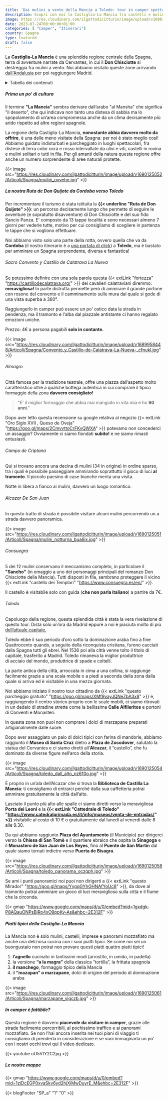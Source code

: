 ```yaml
---
title: 'Dai mulini a vento della Mancia a Toledo: tour in camper spettacolare!'
description: Scopri con noi la Castiglia-La Mancia tra castelli e mulini a bordo del camper, inseguendo le orme del Don Quijote fino a raggiungere Toledo, l’antica capitale spagnola.
image: https://res.cloudinary.com/ilgattodicitturin/image/upload/v1690125045/Articoli/Spagna/la_mancia_qni2r4.jpg
date: 2023-07-24T00:00:00+01:00
categories: [ "Camper", "Itinerari"]
country: Spagna
type: featured
draft: false
---
```


La **Castiglia-La Mancia** è una splendida regione centrale della Spagna, terra di avventure narrate da Cervantes, in cui il **Don Chisciotte** si destreggia fra mulini a vento.
Noi abbiamo visitato queste zone arrivando [dall'Andalusia](/blog/viaggio-andalusia-in-camper-itinerari) per poi raggiungere Madrid.

<details>
  <summary>Tabella dei contenuti</summary>

> ##### Tabella dei contenuti
> - [Prima un po' di cultura](#prima-un-po-di-cultura)
> - [La nostra Ruta de Don Quijote da Cordoba verso Toledo](#la-nostra-ruta-de-don-quijote-da-cordoba-verso-toledo)
>   - [Sacro Convento y Castillo de Calatrava La Nueva](#sacro-convento-y-castillo-de-calatrava-la-nueva)
>   - [Almagro](#almagro)
>   - [Campo de Criptana](#campo-de-criptana)
>   - [Alcazar De San Juan](#alcazar-de-san-juan)
>   - [Consuegra](#consuegra)
>   - [Toledo](#toledo)
> - [Piatti tipici della Castiglia-La Mancia](#piatti-tipici-della-castiglia-la-mancia)
> - [In camper è fattibile?](#in-camper-è-fattibile)
> - [Le nostre mappe](#le-nostre-mappe)
</details>

##### Prima un po' di cultura
Il termine **"La Mancia"** sembra derivare dall’arabo "al Mansha" che significa "il deserto", che qui indicava non tanto una distesa di sabbia ma lo spopolamento di un’area compromessa anche da un clima decisamente più arido rispetto ad altre regioni spagnole.

La regione della Castiglia-La Mancia, **nonostante abbia davvero molto da offrire**, è una delle meno visitate della Spagna: per noi è stato meglio così! Abbiamo guidato indisturbati e parcheggiato in luoghi spettacolari, fra distese di terra color ocra e rosso intervallate da ulivi e viti, castelli in rovina e mulini solitari o tutti in fila. Per gli amanti della natura questa regione offre anche un numero sorprendente di aree naturali protette.

{{< image src="https://res.cloudinary.com/ilgattodicitturin/image/upload/v1690125052/Articoli/Spagna/mulini_ovvehe.jpg" >}}

##### La nostra Ruta de Don Quijote da Cordoba verso Toledo
Per incrementare il turismo è stata istituita la **{{< underline "Ruta de Don Quijote" >}}**: un percorso decisamente lungo che permette di seguire le avventure (e sopratutto disavventure) di Don Chisciotte e del suo fido Sancio Panza. E' composto da 13 tappe località e sono necessari almeno 7 giorni per vederle tutte, motivo per cui consigliamo di scegliere in partenza le tappe che si vogliono effettuare.

Noi abbiamo visto solo una parte della rotta, ovvero quella che va da **Cordoba** (il nostro itinerario è a [una portata di click](/blog/cordoba-in-camper-cosa-vedere-e%20quale-tapas-scegliere)) a **Toledo**, ma è bastato per ammirare un Spagna sorprendente, diversa e fantastica!

###### Sacro Convento y Castillo de Calatrava La Nueva 
Se potessimo definire con una sola parola questa {{< extLink "fortezza" "https://castillodecalatrava.org/" >}} dei cavalieri calatraviani diremmo: **meravigliosa!** In parte distrutta permette però di ammirare il grande portone con rosone del convento e il camminamento sulle mura dal quale si gode di una vista superba a 360°. 

Raggiungerlo in camper può essere un po' ostico data la strada in pendenza, ma il tramonto e l'alba dal piazzale antistante ci hanno regalato emozioni uniche. 

Prezzo: 4€ a persona pagabili **solo in contante.**

{{< image src="https://res.cloudinary.com/ilgattodicitturin/image/upload/v1689958448/Articoli/Spagna/Convento_y_Castillo-de-Calatrava-La-Nueva-_cfnukl.jpg" >}}

###### Almagro
Città famosa per la tradizione teatrale, offre una piazza dall’aspetto molto caratteristico oltre a qualche bottega autentica in cui comprare il tipico formaggio della zona **davvero consigliato!**

> "E' il miglior formaggio che abbia mai mangiato in vita mia e ho **90 anni**."

Dopo aver letto questa recensione su google relativa al negozio {{< extLink "Oro Siglo XVII , Queso de Oveja"  "https://goo.gl/maps/2CmvvttoCrFKvQWXA" >}} potevamo non concederci un assaggio? Ovviamente ci siamo fiondati **subito!** e ne siamo rimasti entusiasti.

###### Campo de Criptana
Qui si trovano ancora una decina di mulini (34 in origine) in ordine sparso, tra i quali è possibile passeggiare ammirando soprattutto il gioco di luci **al tramonto**. Il piccolo paesino di case bianche merita una visita. 

Notte in libera a fianco ai mulini, davvero un luogo romantico.
  
###### Alcazar De San Juan
In questo tratto di strada è possibile visitare alcuni mulini percorrendo un
a strada davvero panoramica.

{{< image src="https://res.cloudinary.com/ilgattodicitturin/image/upload/v1690125051/Articoli/Spagna/mulini_notturna_bua6ix.jpg" >}}

###### Consuegra
5 dei 12 mulini conservano il meccanismo completo, in particolare il **"Sancho"** (in omaggio a uno dei personaggi principali del romanzo Don Chisciotte della Mancia). Tutti disposti in fila, sembrano proteggere il vicino {{< extLink "castello dei Templari" "https://www.consuegra.es/en/" >}}.

Il castello è visitabile solo con guida (**che non parla italiano**) a partire da 7€.

###### Toledo
Capoluogo della regione, questa splendida città è stata la vera rivelazione di questo tour. Dista solo un’ora da Madrid eppure a noi è piaciuta molto di più [dell’attuale capitale.](/blog/madrid-in-1-giorno-a-costo-0)

Toledo ebbe il suo periodo d’oro sotto la dominazione araba fino a fine Quattrocento quando, a seguito della riconquista cristiana, furono cacciati dalla Spagna tutti gli ebrei. Nel 1536 poi alla città venne tolto il titolo di capitale, trasferito a Madrid. Toledo rimaneva la miglior produttrice di acciaio del mondo, produttrice di spade e coltelli.

La parte antica della città, arroccata in cima a una collina, si raggiunge facilmente grazie a una scala mobile o a piedi a seconda della zona dalla quale si arriva ed è visitabile in una mezza giornata. 

Noi abbiamo iniziato il nostro tour cittadino da {{< extLink "questo parcheggio gratuito" "https://goo.gl/maps/XMf9vayJQNeZbA3x8" >}} e, raggiungendo il centro storico proprio con le scale mobili, ci siamo ritrovati in un dedalo di stradine strette come la bellissima **Calle Alfileritos** e portoni di Conventi e Monasteri. 

In questa zona non puoi non comprare i dolci di marzapane preparati artigianalmente dalle suore.

Dopo aver assaggiato un paio di dolci tipici con farina di mandorle, abbiamo raggiunto il **Museo di Santa Cruz** dietro a **Plaza de Zocodover**, salutato la statua del Cervantes e ci siamo diretti all’**Alcazar**, il “castello”, che fu dominato da diverse figure nell’arco della storia. 

{{< image src="https://res.cloudinary.com/ilgattodicitturin/image/upload/v1690125054/Articoli/Spagna/toledo_dall_alto_nz610o.jpg" >}}

È proprio in un’ala dell’Alcazar che si trova la **Biblioteca de Castilla La Mancia**: ti consigliamo di entrarci perché dalla sua caffetteria potrai ammirare gratuitamente la città dall’alto. 

Lasciato il punto più alto alle spalle ci siamo diretti verso la meravigliosa **Porta dei Leoni** e la **{{< extLink "Cattedrale di Toledo" "https://www.catedralprimada.es/it/info/museos/venta-de-entradas/" >}}** visitabile al costo di 10 € o gratuitamente dal lunedì al venerdì dalle 8 alle 9.30.

Da qui abbiamo raggiunto **Plaza del Ayuntamento** (il Municipio) per dirigerci verso la **Chiesa di San Tomè** e il quartiere ebraico che ospita la **Sinagoga** e il **Monastero de San Juan de Los Reyes**, fino al **Puente de San Martin** dal quale siamo tornati indietro verso **Puerta de Bisagra**. 

{{< image src="https://res.cloudinary.com/ilgattodicitturin/image/upload/v1690125058/Articoli/Spagna/toledo_panorama_oczqph.jpg" >}}

Se ami i punti panoramici noi puoi non dirigerti a {{< extLink "questo Mirador" "https://goo.gl/maps/YygqGYhGHNAfYoUc8" >}}, da dove al tramonto potrai ammirare un gioco di luci meraviglioso sulla città e il fiume che la circonda. 

{{< gmap "https://www.google.com/maps/d/u/0/embed?mid=1gxdgk-P8AQauONPsBjRo4xO9ppKy-As&ehbc=2E312F" >}}

##### Piatti tipici della Castiglia-La Mancia
La Mancia non è solo mulini, castelli, imprese e panorami mozzafiato ma anche una deliziosa cucina con i suoi piatti tipici. Se come noi sei un buongustaio non potrai non provare questi piatti quattro piatti tipici!

1. **l’agnello** cucinato in tantissimi modi (arrostito, in umido, in padella) 
2. la versione **“a la magra”** della classica “tortilla”, la frittata spagnola
3. **il manchego**, formaggio tipico della Mancia
4. il **“mazapan” o marzapane**, dolci di origine del periodo di dominazione araba

{{< image src="https://res.cloudinary.com/ilgattodicitturin/image/upload/v1690125061/Articoli/Spagna/marzapane_yigczb.jpg" >}}
  
##### In camper è fattibile?
Questa regione è davvero **piacevole da visitare in camper**, grazie alle strade facilmente percorribili, al pochissimo traffico e ai panorami mozzafiato. Se non l’hai ancora inserita nei tuoi piani di viaggio ti consigliamo di prenderla in considerazione e se vuoi immaginarla un po’ con i nostri occhi trovi qui il video dedicato.

{{< youtube oU5VtY2C2pg >}}

##### Le nostre mappe
{{< gmap "https://www.google.com/maps/d/u/0/embed?mid=1ziDcEGP0xvaSkv6yd2hjXiMwDuyrE_M&ehbc=2E312F" >}}

{{< blogFooter "SP_a" "1" "0" >}}
